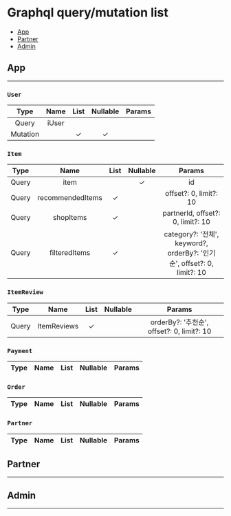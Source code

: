 # Graphql query/mutation list

- [App](#App)
- [Partner](#Partner)
- [Admin](#Admin)

## App
------
### `User`
| Type | Name | List | Nullable | Params |
|:----:|:----:|:----:|:--------:|:------:|
| Query | iUser |  |  |  |
| Mutation |  | ✓ | ✓ | |
### `Item`
| Type | Name | List | Nullable | Params |
|:----:|:----:|:----:|:--------:|:------:|
| Query | item |  | ✓ | id |
| Query | recommendedItems | ✓ |  | offset?: 0, limit?: 10 |
| Query | shopItems | ✓ |  | partnerId, offset?: 0, limit?: 10 |
| Query | filteredItems | ✓ |  | category?: '전체', keyword?, orderBy?: '인기순', offset?: 0, limit?: 10 |
### `ItemReview`
| Type | Name | List | Nullable | Params |
|:----:|:----:|:----:|:--------:|:------:|
| Query | ItemReviews | ✓ |  | orderBy?: '추천순', offset?: 0, limit?: 10 |

### `Payment`
| Type | Name | List | Nullable | Params |
|:----:|:----:|:----:|:--------:|:------:|

### `Order`
| Type | Name | List | Nullable | Params |
|:----:|:----:|:----:|:--------:|:------:|

### `Partner`
| Type | Name | List | Nullable | Params |
|:----:|:----:|:----:|:--------:|:------:|

## Partner
----------
## Admin
--------

